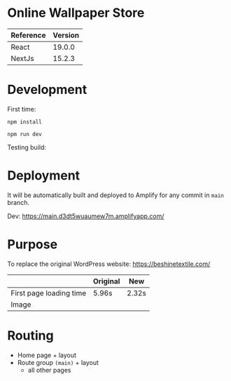 # Online Wallpaper Store

| Reference | Version |
|-----------|---------|
| React     | 19.0.0  |
| NextJs    | 15.2.3  |

# Development

First time:

```
npm install
```

```
npm run dev
```

Testing build:



# Deployment

It will be automatically built and deployed to Amplify for any commit in `main` branch.

Dev: https://main.d3dt5wuaumew7m.amplifyapp.com/

# Purpose

To replace the original WordPress website: https://beshinetextile.com/

|                         | Original | New   |
|-------------------------|----------|-------|
| First page loading time | 5.96s    | 2.32s |
| Image                   |

# Routing

- Home page + layout
- Route group `(main)` + layout
  - all other pages